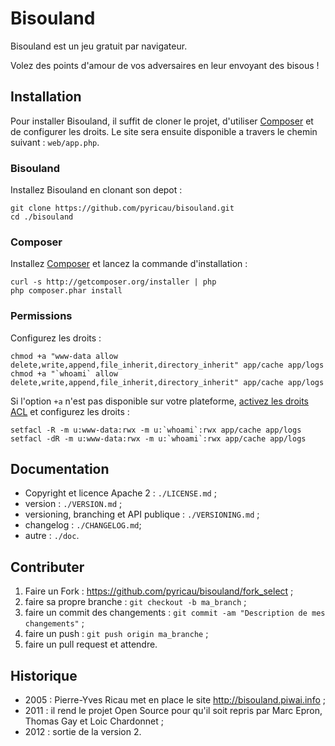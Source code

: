 # Bisouland

Bisouland est un jeu gratuit par navigateur.

Volez des points d'amour de vos adversaires en leur envoyant des bisous !

## Installation

Pour installer Bisouland, il suffit de cloner le projet, d'utiliser
[Composer](http://getcomposer.org/) et de configurer les droits.
Le site sera ensuite disponible a travers le chemin suivant :
`web/app.php`.

### Bisouland

Installez Bisouland en clonant son depot :

    git clone https://github.com/pyricau/bisouland.git
    cd ./bisouland

### Composer

Installez [Composer](http://getcomposer.org/) et lancez la commande
d'installation :

    curl -s http://getcomposer.org/installer | php
    php composer.phar install

### Permissions

Configurez les droits :

    chmod +a "www-data allow delete,write,append,file_inherit,directory_inherit" app/cache app/logs
    chmod +a "`whoami` allow delete,write,append,file_inherit,directory_inherit" app/cache app/logs

Si l'option `+a` n'est pas disponible sur votre plateforme,
[activez les droits ACL](https://help.ubuntu.com/community/FilePermissionsACLs)
et configurez les droits :

    setfacl -R -m u:www-data:rwx -m u:`whoami`:rwx app/cache app/logs
    setfacl -dR -m u:www-data:rwx -m u:`whoami`:rwx app/cache app/logs

## Documentation

* Copyright et licence Apache 2 : `./LICENSE.md` ;
* version : `./VERSION.md` ;
* versioning, branching et API publique : `./VERSIONING.md` ;
* changelog : `./CHANGELOG.md`;
* autre : `./doc`.

## Contributer

1. Faire un Fork : https://github.com/pyricau/bisouland/fork_select ;
2. faire sa propre branche : `git checkout -b ma_branch` ;
3. faire un commit des changements : `git commit -am "Description de mes changements"` ;
4. faire un push : `git push origin ma_branche` ;
5. faire un pull request et attendre.

## Historique

* 2005 : Pierre-Yves Ricau met en place le site http://bisouland.piwai.info ;
* 2011 : il rend le projet Open Source pour qu'il soit repris par Marc Epron, Thomas Gay et Loic Chardonnet ;
* 2012 : sortie de la version 2.
